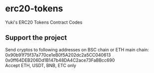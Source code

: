 # erc20-tokens

Yuki's ERC20 Tokens Contract Codes

## Support the project
Send cryptos to following addresses on BSC chain or ETH main chain:<br/>
0x90b91f75f37a770ce1eB0f5A202dc2a5CC040613<br/>
0x0ff64DEB206Dd1B147b48DA4C2ace73FaBBcc690<br/>
Accept ETH, USDT, BNB, ETC only<br/>

